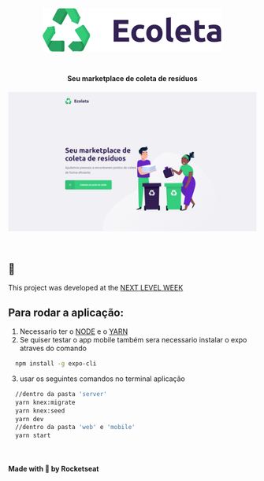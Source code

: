 <h1 align="center">
  <img alt='GoStack GoBarber' src='https://github.com/Yansb/Ecoleta/blob/master/web/src/assets/logo.svg' />
<h1>
<h4 align='center'>
  Seu marketplace de coleta de resíduos
</h4>

  ![Ecoleta Print](./imagens/print.png)

<br>


## :rocket:

This project was developed at the [NEXT LEVEL WEEK](http://nextlevelweek.com/)

## Para rodar a aplicação:

1. Necessario ter o [NODE](https://nodejs.org/en/download/) e o [YARN](https://yarnpkg.com/)
1. Se quiser testar o app mobile também sera necessario instalar o expo atraves do comando
```bash
  npm install -g expo-cli
```
3. usar os seguintes comandos no terminal aplicação 
```bash
  //dentro da pasta 'server'
  yarn knex:migrate
  yarn knex:seed
  yarn dev
  //dentro da pasta 'web' e 'mobile'
  yarn start
```
<br>
<h4>
Made with 💜️ by Rocketseat
</h4>
